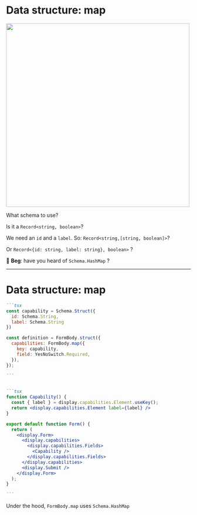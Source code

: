 # Data structure: map

<img src="/capabilities.png" width=500 class="border rounded m-auto"/>

<v-clicks>

What schema to use?

Is it a `Record<string, boolean>`?

We need an `id` and a `label`. So: `Record<string,[string, boolean]>`?

Or `Record<{id: string, label: string}, boolean>` ?

📢 **Beg**: have you heard of `Schema.HashMap` ?

</v-clicks>

<!--
Comment faire quand on veut modéliser une liste dynamique d'input similaires avec un label qui change?

[click] Première question à se poser: quel schema utiliser?

[click] Peut-etre un Record label -> boolean?

[click] On a besoin de l'id également pour envoyer tout ça au backend. Donc un Record id -> tuple label boolean?

[click] Ou bien un Record objet -> boolean? Mais ça c'est pas top

[click] Et Beg encore qui nous parle de Schema HashMap

Tout ça pour dire que ya plusieurs moyen de faire et qu'il faut s'accorder sur un et s'y tenir.
-->

---

# Data structure: map

````md magic-move
```tsx
const capability = Schema.Struct({
  id: Schema.String,
  label: Schema.String
})

const definition = FormBody.struct({
  capabilities: FormBody.map({
    key: capability,
    field: YesNoSwitch.Required,
  }),
});

```


```tsx
function Capability() {
  const { label } = display.capabilities.Element.useKey();
  return <display.capabilities.Element label={label} />
}

export default function Form() {
  return (
    <display.Form>
      <display.capabilities>
        <display.capabilities.Fields>
          <Capability />
        </display.capabilities.Fields>
      </display.capabilities>
      <display.Submit />
    </display.Form>
  );
}

```

````

<v-clicks at="2">

Under the hood, `FormBody.map` uses `Schema.HashMap`

</v-clicks>

<!--
Avec `@inato-form` on peut utiliser la méthode `map` pour construire une collection de clé valeur. 

La clé est un schema, arbitraire. 

La valeur est quelque chose que l'on veut display. Ici c'est un YesNoSwitch

[click] Son utilisation est similaire à une array. 

À noter que l'on peut accéder à la clé de l'élément courant via le hook `useKey`, ce qui permet d'extraire le label et de le display correctement.

[click] Effectivement, on utilise un Schema.HashMap pour la partie data et validation.
-->
